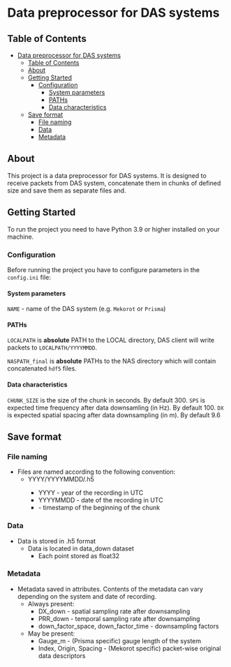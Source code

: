 # Data preprocessor for DAS systems

## Table of Contents

- [Data preprocessor for DAS systems](#data-preprocessor-for-das-systems)
  - [Table of Contents](#table-of-contents)
  - [About ](#about-)
  - [Getting Started ](#getting-started-)
    - [Configuration](#configuration)
      - [System parameters](#system-parameters)
      - [PATHs](#paths)
      - [Data characteristics](#data-characteristics)
  - [Save format](#save-format)
    - [File naming](#file-naming)
    - [Data](#data)
    - [Metadata](#metadata)

## About <a name = "about"></a>

This project is a data preprocessor for DAS systems. It is designed to receive packets from DAS system, concatenate them in chunks of defined size and save them as separate files and.

## Getting Started <a name = "getting_started"></a>

To run the project you need to have Python 3.9 or higher installed on your machine.

### Configuration

Before running the project you have to configure parameters in the `config.ini` file:

#### System parameters

`NAME` - name of the DAS system (e.g. `Mekorot` or `Prisma`)

#### PATHs

`LOCALPATH` is **absolute** PATH to the LOCAL directory, DAS client will write packets to `LOCALPATH/YYYYMMDD`.

`NASPATH_final` is **absolute** PATHs to the NAS directory which will contain concatenated `hdf5` files.

#### Data characteristics

`CHUNK_SIZE` is the size of the chunk in seconds. By default 300.
`SPS` is expected time frequency after data downsamling (in Hz). By default 100. 
`DX` is expected spatial spacing after data downsampling (in m). By default 9.6 

## Save format

### File naming
- Files are named according to the following convention:
    - YYYY/YYYYMMDD/<timestamp>.h5
        - YYYY - year of the recording in UTC
        - YYYYMMDD - date of the recording in UTC
        - <timestamp> - timestamp of the beginning of the chunk
### Data
- Data is stored in .h5 format
    - Data is located in data_down dataset
        - Each point stored as float32
### Metadata
- Metadata saved in attributes. Contents of the metadata can vary depending on the system and date of recording.
    - Always present:
        - DX_down - spatial sampling rate after downsampling
        - PRR_down - temporal sampling rate after downsampling
        - down_factor_space, down_factor_time - downsampling factors
    - May be present:
        - Gauge_m - (Prisma  specific) gauge length of the system
        - Index, Origin, Spacing - (Mekorot specific) packet-wise original data descriptors